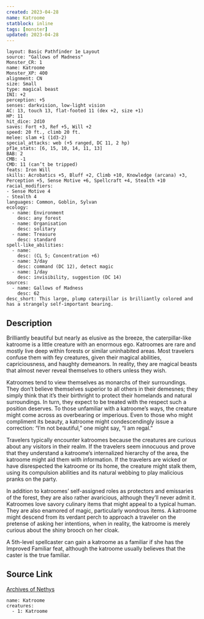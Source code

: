 ```yaml
---
created: 2023-04-28
name: Katroome
statblock: inline
tags: [monster]
updated: 2023-04-28
---
```

```statblock
layout: Basic Pathfinder 1e Layout
source: "Gallows of Madness"
Monster_CR: 1
name: Katroome
Monster_XP: 400
alignment: CN
size: Small
type: magical beast
INI: +2
perception: +5
senses: darkvision, low-light vision
AC: 13, touch 13, flat-footed 11 (dex +2, size +1)
HP: 11
hit_dice: 2d10
saves: Fort +3, Ref +5, Will +2
speed: 20 ft., climb 20 ft.
melee: slam +1 (1d3-2)
special_attacks: web (+5 ranged, DC 11, 2 hp)
pf1e_stats: [6, 15, 10, 14, 11, 13]
BAB: 2
CMB: -1
CMD: 11 (can’t be tripped)
feats: Iron Will
skills: Acrobatics +5, Bluff +2, Climb +10, Knowledge (arcana) +3, Perception +5, Sense Motive +6, Spellcraft +4, Stealth +10
racial_modifiers:
- Sense Motive 4
- Stealth 4
languages: Common, Goblin, Sylvan
ecology:
  - name: Environment
    desc: any forest
  - name: Organisation
    desc: solitary
  - name: Treasure
    desc: standard
spell-like_abilities:
  - name:
    desc: (CL 5; Concentration +6)
  - name: 3/day
    desc: command (DC 12), detect magic
  - name: 1/day
    desc: invisibility, suggestion (DC 14)
sources:
  - name: Gallows of Madness
    desc: 62
desc_short: This large, plump caterpillar is brilliantly colored and has a strangely self-important bearing.
```
## Description
Brilliantly beautiful but nearly as elusive as the breeze, the caterpillar-like katroome is a little creature with an enormous ego. Katroomes are rare and mostly live deep within forests or similar uninhabited areas. Most travelers confuse them with fey creatures, given their magical abilities, capriciousness, and haughty demeanors. In reality, they are magical beasts that almost never reveal themselves to others unless they wish.

Katroomes tend to view themselves as monarchs of their surroundings. They don’t believe themselves superior to all others in their demesnes; they simply think that it’s their birthright to protect their homelands and natural surroundings. In turn, they expect to be treated with the respect such a position deserves. To those unfamiliar with a katroome’s ways, the creature might come across as overbearing or imperious. Even to those who might compliment its beauty, a katroome might condescendingly issue a correction: “I’m not beautiful,” one might say, “I am regal.”

Travelers typically encounter katroomes because the creatures are curious about any visitors in their realm. If the travelers seem innocuous and prove that they understand a katroome’s internalized hierarchy of the area, the katroome might aid them with information. If the travelers are wicked or have disrespected the katroome or its home, the creature might stalk them, using its compulsion abilities and its natural webbing to play malicious pranks on the party.

In addition to katroomes’ self-assigned roles as protectors and emissaries of the forest, they are also rather avaricious, although they’ll never admit it. Katroomes love savory culinary items that might appeal to a typical human. They are also enamored of magic, particularly wondrous items. A katroome might descend from its verdant perch to approach a traveler on the pretense of asking her intentions, when in reality, the katroome is merely curious about the shiny brooch on her cloak.

A 5th-level spellcaster can gain a katroome as a familiar if she has the Improved Familiar feat, although the katroome usually believes that the caster is the true familiar.
## Source Link
[Archives of Nethys](https://aonprd.com/MonsterDisplay.aspx?ItemName=Katroome)
```encounter-table
name: Katroome
creatures:
  - 1: Katroome
```
